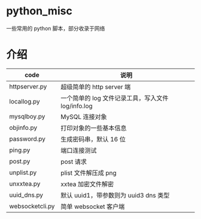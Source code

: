 # python_misc
一些常用的 python 脚本，部分收录于网络

# 介绍
| code | 说明 |
| - | - |
| httpserver.py | 超级简单的 http server 端 |
| locallog.py | 一个简单的 log 文件记录工具，写入文件 log/info.log |
| mysqlboy.py | MySQL 连接对象 |
| objinfo.py | 打印对象的一些基本信息 |
| password.py | 生成密码串，默认 16 位 |
| ping.py | 端口连接测试 |
| post.py | post 请求 |
| unplist.py | plist 文件解压成 png |
| unxxtea.py | xxtea 加密文件解密 |
| uuid_dns.py | 默认 uuid1，带参数则为 uuid3 dns 类型 |
| websocketcli.py | 简单 websocket 客户端 |
